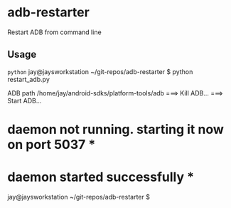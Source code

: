 adb-restarter
=============

Restart ADB from command line

## Usage

```python```
jay@jaysworkstation ~/git-repos/adb-restarter $ python restart_adb.py 

ADB path  /home/jay/android-sdks/platform-tools/adb
===> Kill ADB...
===> Start ADB...
# daemon not running. starting it now on port 5037 *
# daemon started successfully *

jay@jaysworkstation ~/git-repos/adb-restarter $ 
```